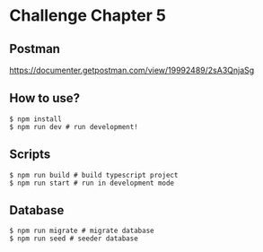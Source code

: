 # Challenge Chapter 5 
## Postman
https://documenter.getpostman.com/view/19992489/2sA3QnjaSg

## How to use?

```
$ npm install
$ npm run dev # run development!
```

## Scripts

```
$ npm run build # build typescript project
$ npm run start # run in development mode
```

## Database

```
$ npm run migrate # migrate database
$ npm run seed # seeder database
```
